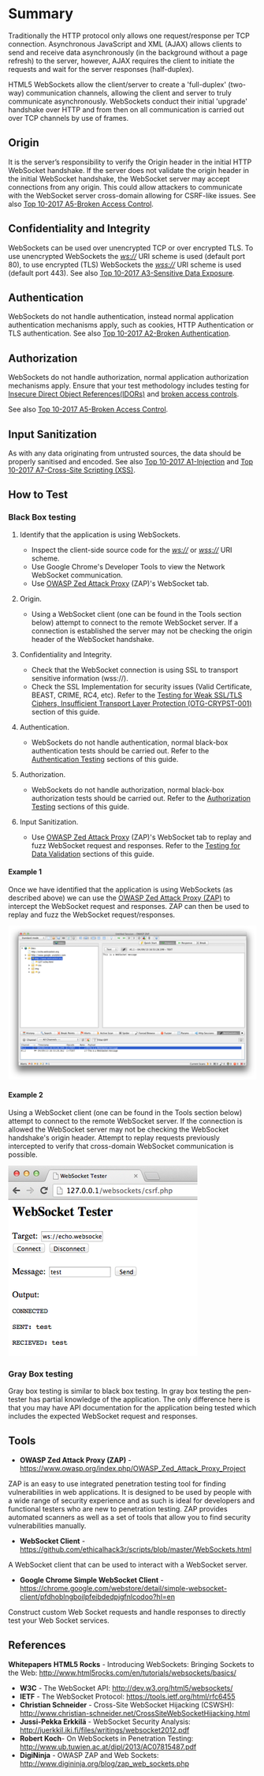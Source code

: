 # Summary

Traditionally the HTTP protocol only allows one request/response per TCP connection. Asynchronous JavaScript and XML (AJAX) allows clients to send and receive data asynchronously (in the background without a page refresh) to the server, however, AJAX requires the client to initiate the requests and wait for the server responses (half-duplex).

HTML5 WebSockets allow the client/server to create a 'full-duplex' (two-way) communication channels, allowing the client and server to truly communicate asynchronously. WebSockets conduct their initial 'upgrade' handshake over HTTP and from then on all communication is carried out over TCP channels by use of frames.

## Origin

It is the server’s responsibility to verify the Origin header in the initial HTTP WebSocket handshake. If the server does not validate the origin header in the initial WebSocket handshake, the WebSocket server may accept connections from any origin. This could allow attackers to communicate with the WebSocket server cross-domain allowing for CSRF-like issues.  See also [Top 10-2017 A5-Broken Access Control](https://www.owasp.org/index.php/Top_10-2017_A5-Broken_Access_Control).

## Confidentiality and Integrity

WebSockets can be used over unencrypted TCP or over encrypted TLS. To use unencrypted WebSockets the *<ws://>* URI scheme is used (default port 80), to use encrypted (TLS) WebSockets the *<wss://>* URI scheme is used (default port 443). See also [Top 10-2017 A3-Sensitive Data Exposure](https://www.owasp.org/index.php/Top_10-2017_A3-Sensitive_Data_Exposure).

## Authentication

WebSockets do not handle authentication, instead normal application authentication mechanisms apply, such as cookies, HTTP Authentication or TLS authentication. See also [Top 10-2017 A2-Broken Authentication](https://www.owasp.org/index.php/Top_10-2017_A2-Broken_Authentication).

## Authorization

WebSockets do not handle authorization, normal application authorization mechanisms apply.  Ensure that your test methodology includes testing for [Insecure Direct Object References(IDORs)](https://www.owasp.org/index.php/Testing_for_Insecure_Direct_Object_References_(OTG-AUTHZ-004)) and [broken access controls](https://www.owasp.org/index.php/Top_10-2017_A5-Broken_Access_Control).

See also [Top 10-2017 A5-Broken Access Control](https://www.owasp.org/index.php/Top_10-2017_A5-Broken_Access_Control).

## Input Sanitization

As with any data originating from untrusted sources, the data should be properly sanitised and encoded. See also [Top 10-2017 A1-Injection](https://www.owasp.org/index.php/Top_10-2017_A1-Injection) and [Top 10-2017 A7-Cross-Site Scripting (XSS)](https://www.owasp.org/index.php/Top_10-2017_A7-Cross-Site_Scripting_(XSS)).

## How to Test

### Black Box testing

1. Identify that the application is using WebSockets.
   * Inspect the client-side source code for the *<ws://>* or *<wss://>* URI scheme.
   * Use Google Chrome's Developer Tools to view the Network WebSocket communication.
   * Use [OWASP Zed Attack Proxy](https://www.owasp.org/index.php/OWASP_Zed_Attack_Proxy_Project) (ZAP)'s WebSocket tab.

2. Origin.
   * Using a WebSocket client (one can be found in the Tools section below) attempt to connect to the remote WebSocket server. If a connection is established the server may not be checking the origin header of the WebSocket handshake.

3. Confidentiality and Integrity.
   * Check that the WebSocket connection is using SSL to transport sensitive information (wss://).
   * Check the SSL Implementation for security issues (Valid Certificate, BEAST, CRIME, RC4, etc). Refer to the [Testing for Weak SSL/TLS Ciphers, Insufficient Transport Layer Protection (OTG-CRYPST-001)](https://www.owasp.org/index.php/Testing_for_Weak_SSL/TLS_Ciphers,_Insufficient_Transport_Layer_Protection_(OTG-CRYPST-001)) section of this guide.

4. Authentication.
   * WebSockets do not handle authentication, normal black-box authentication tests should be carried out. Refer to the [Authentication Testing](https://www.owasp.org/index.php/Testing_for_authentication) sections of this guide.

5. Authorization.  
   * WebSockets do not handle authorization, normal black-box authorization tests should be carried out. Refer to the [Authorization Testing](https://www.owasp.org/index.php/Testing_for_Authorization) sections of this guide.

6. Input Sanitization.
   * Use [OWASP Zed Attack Proxy](https://www.owasp.org/index.php/OWASP_Zed_Attack_Proxy_Project) (ZAP)'s WebSocket tab to replay and fuzz WebSocket request and responses. Refer to the [Testing for Data Validation](https://www.owasp.org/index.php/Testing_for_Data_Validation) sections of this guide.

#### Example 1

Once we have identified that the application is using WebSockets (as described above) we can use the [OWASP Zed Attack Proxy (ZAP)](https://www.owasp.org/index.php/OWASP_Zed_Attack_Proxy_Project) to intercept the WebSocket request and responses. ZAP can then be used to replay and fuzz the WebSocket request/responses.

![ZAP WebSockets](images/OWASP_ZAP_WebSockets.png)

#### Example 2

Using a WebSocket client (one can be found in the Tools section below) attempt to connect to the remote WebSocket server. If the connection is allowed the WebSocket server may not be checking the WebSocket handshake's origin header. Attempt to replay requests previously intercepted to verify that cross-domain WebSocket communication is possible.

![WebSocket Client](images/WebSocket_Client.png)

### Gray Box testing

Gray box testing is similar to black box testing. In gray box testing the pen-tester has partial knowledge of the application. The only difference here is that you may have API documentation for the application being tested which includes the expected WebSocket request and responses.

## Tools

* **OWASP Zed Attack Proxy (ZAP)** - <https://www.owasp.org/index.php/OWASP_Zed_Attack_Proxy_Project>

ZAP is an easy to use integrated penetration testing tool for finding vulnerabilities in web applications. It is designed to be used by people with a wide range of security experience and as such is ideal for developers and functional testers who are new to penetration testing. ZAP provides automated scanners as well as a set of tools that allow you to find security vulnerabilities manually.

* **WebSocket Client** - <https://github.com/ethicalhack3r/scripts/blob/master/WebSockets.html>

A WebSocket client that can be used to interact with a WebSocket server.

* **Google Chrome Simple WebSocket Client** - <https://chrome.google.com/webstore/detail/simple-websocket-client/pfdhoblngboilpfeibdedpjgfnlcodoo?hl=en>

Construct custom Web Socket requests and handle responses to directly test your Web Socket services.

## References

**Whitepapers**
**HTML5 Rocks** - Introducing WebSockets: Bringing Sockets to the Web: <http://www.html5rocks.com/en/tutorials/websockets/basics/>

* **W3C** - The WebSocket API: <http://dev.w3.org/html5/websockets/>
* **IETF** - The WebSocket Protocol: <https://tools.ietf.org/html/rfc6455>
* **Christian Schneider** - Cross-Site WebSocket Hijacking (CSWSH): <http://www.christian-schneider.net/CrossSiteWebSocketHijacking.html>
* **Jussi-Pekka Erkkilä** - WebSocket Security Analysis: <http://juerkkil.iki.fi/files/writings/websocket2012.pdf>
* **Robert Koch**- On WebSockets in Penetration Testing: <http://www.ub.tuwien.ac.at/dipl/2013/AC07815487.pdf>
* **DigiNinja** - OWASP ZAP and Web Sockets: <http://www.digininja.org/blog/zap_web_sockets.php>
